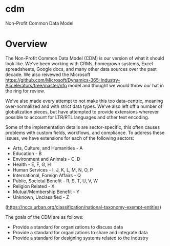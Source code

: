 # cdm
Non-Profit Common Data Model

# Overview
The Non-Profit Common Data Model (CDM) is our version of what it should look like.  We've been working with CRMs, homegrown systems, Excel spreadsheets, Google docs, and many other data sources over the past decade.  We also reivewed the Microsoft https://github.com/Microsoft/Dynamics-365-Industry-Accelerators/tree/master/nfp model and thought we would throw our hat in the ring for review.

We've also made every attempt to not make this too data-centric, meaning over-normalized and with strict data types.  We've also left off a number of globalization pieces, but have attempted to provide extensions wherever possible to account for LTR/RTL languages and other text encoding.

Some of the implementation details are sector-specific, this often causes problems with custom fields, workflows, and compliance.  To address these issues, we have extensions for each of the following sectors:

- Arts, Culture, and Humanities - A
- Education - B
- Environment and Animals - C, D
- Health - E, F, G, H
- Human Services - I, J, K, L, M, N, O, P
- International, Foreign Affairs - Q
- Public, Societal Benefit - R, S, T, U, V, W
- Religion Related - X
- Mutual/Membership Benefit - Y
- Unknown, Unclassified - Z

(https://nccs.urban.org/classification/national-taxonomy-exempt-entities)

The goals of the CDM are as follows:
- Provide a standard for organizations to discuss data
- Provide a standard for organizations to share and integrate data
- Provide a standard for designing systems related to the industry
